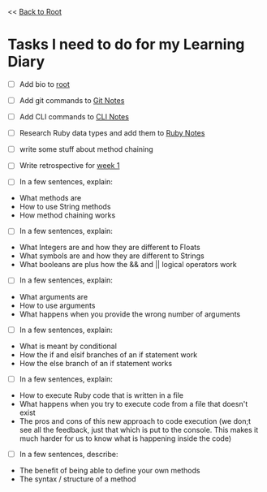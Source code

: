 << [Back to Root](README.md)

# Tasks I need to do for my Learning Diary

- [ ] Add bio to [root](README.md)
- [ ] Add git commands to [Git Notes](notes/git/README.md)
- [ ] Add CLI commands to [CLI Notes](notes/CLI/README.md)
- [ ] Research Ruby data types and add them to [Ruby Notes](notes/Ruby/README.md)
- [ ] write some stuff about method chaining
- [ ] Write retrospective for [week 1](Diary/module1/README.md)   

- [ ] In a few sentences, explain:
- What methods are
- How to use String methods
- How method chaining works

- [ ] In a few sentences, explain:
- What Integers are and how they are different to Floats
- What symbols are and how they are different to Strings
- What booleans are plus how the && and || logical operators work

- [ ] In a few sentences, explain:
- What arguments are
- How to use arguments
- What happens when you provide the wrong number of arguments

- [ ] In a few sentences, explain:
- What is meant by conditional
- How the if and elsif branches of an if statement work
- How the else branch of an if statement works

- [ ] In a few sentences, explain:
- How to execute Ruby code that is written in a file
- What happens when you try to execute code from a file that doesn't exist
- The pros and cons of this new approach to code execution (we don;t see all the feedback, just that which is put to the console. This makes it much harder for us to know what is happening inside the code)

- [ ] In a few sentences, describe:
- The benefit of being able to define your own methods
- The syntax / structure of a method